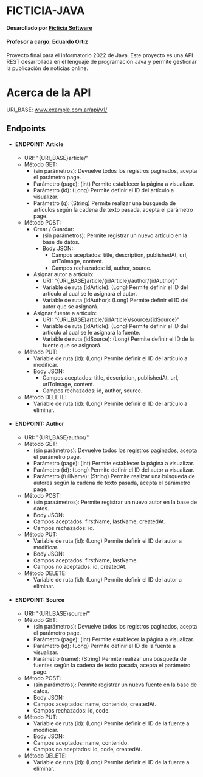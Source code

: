 # FICTICIA-JAVA

#### Desarollado por [Ficticia Software](https://chelocastillo1.github.io/informatorioPortfolio/)
#### Profesor a cargo: Eduardo Ortiz

Proyecto final para el informatorio 2022 de Java.
Este proyecto es una API REST desarrollada en el lenguaje de programación Java y permite gestionar la publicación de noticias online.

# Acerca de la API

URI_BASE: www.example.com.ar/api/v1/

## Endpoints
  * #### ENDPOINT: Article
    * URI: "{URI_BASE}article/"
    * Método GET:
      * (sin parámetros): Devuelve todos los registros paginados, acepta el parámetro page.
      * Parámetro (page): (int) Permite establecer la página a visualizar.
      * Parámetro (id): (Long) Permite definir el ID del artículo a visualizar.
      * Parámetro (q): (String) Permite realizar una búsqueda de artículos según la cadena de texto pasada, acepta el parámetro page.
    * Método POST:
      * Crear / Guardar:
        * (sin parámetros): Permite registrar un nuevo artículo en la base de datos.
        * Body JSON:
          * Campos aceptados: title, description, publishedAt, url, urlToImage, content.
          * Campos rechazados: id, author, source.
      * Asignar autor a artículo:
        * URI: "{URI_BASE}article/{idArticle}/author/{idAuthor}"
        * Variable de ruta (idArticle): (Long) Permite definir el ID del artículo al cual se le asignará el autor.
        * Variable de ruta (idAuthor): (Long) Permite definir el ID del autor que se asignará.
      * Asignar fuente a artículo:
        * URI: "{URI_BASE}article/{idArticle}/source/{idSource}"
        * Variable de ruta (idArticle): (Long) Permite definir el ID del artículo al cual se le asignará la fuente.
        * Variable de ruta (idSource): (Long) Permite definir el ID de la fuente que se asignará.
    * Método PUT:
      * Variable de ruta (id): (Long) Permite definir el ID del artículo a modificar.
      * Body JSON:
        * Campos aceptados: title, description, publishedAt, url, urlToImage, content.
        * Campos rechazados: id, author, source.
    * Método DELETE:
      * Variable de ruta (id): (Long) Permite definir el ID del artículo a eliminar.
      
  * #### ENDPOINT: Author
    * URI: "{URI_BASE}author/"
    * Método GET:
      * (sin parámetros): Devuelve todos los registros paginados, acepta el parámetro page.
      * Parámetro (page): (int) Permite establecer la página a visualizar.
      * Parámetro (id): (Long) Permite definir el ID del autor a visualizar.
      * Parámetro (fullName): (String) Permite realizar una búsqueda de autores según la cadena de texto pasada, acepta el parámetro page.
    * Método POST:
      * (sin paraámetros): Permite registrar un nuevo autor en la base de datos.
      * Body JSON:
       * Campos aceptados: firstName, lastName, createdAt.
       * Campos rechazados: id.
    * Método PUT:
      * Variable de ruta (id): (Long) Permite definir el ID del autor a modificar.
      * Body JSON:
       * Campos aceptados: firstName, lastName.
       * Campos no aceptados: id, createdAt.
    * Método DELETE:
      * Variable de ruta (id): (Long) Permite definir el ID del autor a eliminar.

  * #### ENDPOINT: Source
    * URI: "{URI_BASE}source/"
    * Método GET:
      * (sin parámetros): Devuelve todos los registros paginados, acepta el parámetro page.
      * Parámetro (page): (int) Permite establecer la página a visualizar.
      * Parámetro (id): (Long) Permite definir el ID de la fuente a visualizar.
      * Parámetro (name): (String) Permite realizar una búsqueda de fuentes según la cadena de texto pasada, acepta el parámetro page.
    * Método POST:
      * (sin parámetros): Permite registrar un nueva fuente en la base de datos.
      * Body JSON:
       * Campos aceptados: name, contenido, createdAt.
       * Campos rechazados: id, code.
    * Método PUT:
      * Variable de ruta (id): (Long) Permite definir el ID de la fuente a modificar.
      * Body JSON:
       * Campos aceptados: name, contenido.
       * Campos no aceptados: id, code, createdAt.
    * Método DELETE:
      * Variable de ruta (id): (Long) Permite definir el ID de la fuente a eliminar.
